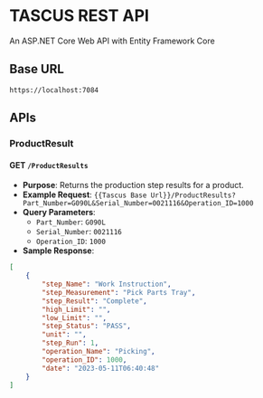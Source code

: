 # TASCUS REST API

An ASP.NET Core Web API with Entity Framework Core

## Base URL

`https://localhost:7084`

## APIs

### ProductResult

#### GET `/ProductResults`

- **Purpose**: Returns the production step results for a product.
- **Example Request**: `{{Tascus Base Url}}/ProductResults?Part_Number=G090L&Serial_Number=0021116&Operation_ID=1000`
- **Query Parameters**:
  - `Part_Number`: `G090L`
  - `Serial_Number`: `0021116`
  - `Operation_ID`: `1000`
- **Sample Response**:
```json
[
    {
        "step_Name": "Work Instruction",
        "step_Measurement": "Pick Parts Tray",
        "step_Result": "Complete",
        "high_Limit": "",
        "low_Limit": "",
        "step_Status": "PASS",
        "unit": "",
        "step_Run": 1,
        "operation_Name": "Picking",
        "operation_ID": 1000,
        "date": "2023-05-11T06:40:48"
    }
]
